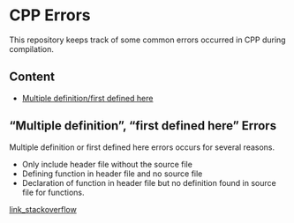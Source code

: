# CPP Errors

This repository keeps track of some common errors occurred in CPP during compilation.

## Content
- [Multiple definition/first defined here](#multiple-definition-first-defined-here-errors)

## “Multiple definition”, “first defined here” Errors

Multiple definition or first defined here errors occurs for several reasons.
- Only include header file without the source file
- Defining function in header file and no source file
- Declaration of function in header file but no definition found in source file for functions.

[link_stackoverflow](https://stackoverflow.com/questions/30821356/multiple-definition-first-defined-here-errors)
